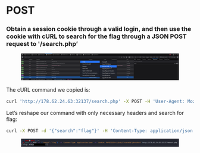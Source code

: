 # POST

### Obtain a session cookie through a valid login, and then use the cookie with cURL to search for the flag through a JSON POST request to '/search.php’

<figure><img src="../../../../../.gitbook/assets/Untitled (4).png" alt=""><figcaption></figcaption></figure>

The cURL command we copied is:

```bash
curl 'http://178.62.24.63:32137/search.php' -X POST -H 'User-Agent: Mozilla/5.0 (X11; Linux x86_64; rv:102.0) Gecko/20100101 Firefox/102.0' -H 'Accept: */*' -H 'Accept-Language: en-US,en;q=0.5' -H 'Accept-Encoding: gzip, deflate' -H 'Referer: http://178.62.24.63:32137/' -H 'Content-Type: application/json' -H 'Origin: http://178.62.24.63:32137' -H 'Connection: keep-alive' -H 'Cookie: PHPSESSID=t3jks0j77ncate6d7j0nvu9nn9' --data-raw '{"search":"Paris"}'
```

Let’s reshape our command with only necessary headers and search for flag:

```bash
curl -X POST -d '{"search":"flag"}' -H 'Content-Type: application/json' -H 'Cookie: PHPSESSID=t3jks0j77ncate6d7j0nvu9nn9' http://178.62.24.63:32137[/search.php](http://68.183.36.105:32270/search.php)
```

<figure><img src="../../../../../.gitbook/assets/Untitled 1 (2).png" alt=""><figcaption></figcaption></figure>
